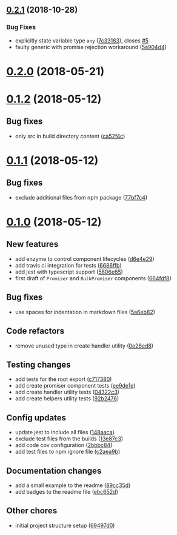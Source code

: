 <a name="0.2.1"></a>
## [0.2.1](https://github.com/bycedric/react-promiser/compare/0.2.0...0.2.1) (2018-10-28)


### Bug Fixes

* explicitly state variable type `any` ([7c33183](https://github.com/bycedric/react-promiser/commit/7c33183)), closes [#5](https://github.com/bycedric/react-promiser/issues/5)
* faulty generic with promise rejection workaround ([5a904d4](https://github.com/bycedric/react-promiser/commit/5a904d4))

<a name="0.2.0"></a>
# [0.2.0](https://github.com/bycedric/react-promiser/compare/0.1.2...0.2.0) (2018-05-21)

# [0.1.2](https://github.com/open-sdk/framework/releases/tag/0.1.2) (2018-05-12)

## Bug fixes

- only src in build directory content ([ca52f4c](https://github.com/byCedric/react-promiser/commit/ca52f4cf420b9b94b94fad01cbe9dd5a8f4e15df))

# [0.1.1](https://github.com/open-sdk/framework/releases/tag/0.1.1) (2018-05-12)

## Bug fixes

- exclude additional files from npm package ([77bf7c4](https://github.com/byCedric/react-promiser/commit/77bf7c483f375e73a798d0bb29071bce15b33a0a))

# [0.1.0](https://github.com/open-sdk/framework/releases/tag/0.1.0) (2018-05-12)

## New features

- add enzyme to control component lifecycles ([d6e4e29](https://github.com/bycedric/react-promiser/commit/d6e4e2910fb94d8403458da130f0abb8b505e103))
- add travis ci integration for tests ([6686ffb](https://github.com/bycedric/react-promiser/commit/6686ffbe26842ef037f41dc43752e315b752f30a))
- add jest with typescript support ([5806e65](https://github.com/bycedric/react-promiser/commit/5806e653620a683a88e2d8282d31e66da9128263))
- first draft of `Promiser` and `BulkPromiser` components ([664fdf8](https://github.com/bycedric/react-promiser/commit/664fdf8bf23e3c09844e6baaa27765d22da5dcbb))

## Bug fixes

- use spaces for indentation in markdown files ([5a6eb82](https://github.com/bycedric/react-promiser/commit/5a6eb82f760769556f4162a157715eaa7bd8048e))

## Code refactors

- remove unused type in create handler utility ([0e26ed8](https://github.com/bycedric/react-promiser/commit/0e26ed821b702e79baa10614d2b7b6f69d134712))

## Testing changes

- add tests for the root export ([c717380](https://github.com/bycedric/react-promiser/commit/c717380db41cb8449c3fd15020c53f776f8b9b61))
- add create promiser component tests ([ee9de1e](https://github.com/bycedric/react-promiser/commit/ee9de1efd59c0037b148345bb6f3d9be794e77e9))
- add create handler utility tests ([04322c3](https://github.com/bycedric/react-promiser/commit/04322c3efe53d8ce993b1fcd5dc15c8620488d11))
- add create helpers utility tests ([92b2476](https://github.com/bycedric/react-promiser/commit/92b247694bb5a3e2e48f0c7fa355af60e74e5c18))

## Config updates

- update jest to include all files ([148aaca](https://github.com/bycedric/react-promiser/commit/148aacab3d4d0dc3f1ab1ea4908dd843b0a98c2f))
- exclude test files from the builds ([13e87c3](https://github.com/bycedric/react-promiser/commit/13e87c35c6c3f8f95e678a7482d70eacf7eafc05))
- add code cov configuration ([2bbbc84](https://github.com/bycedric/react-promiser/commit/2bbbc84bda2e49bb1afcb9eca04ee26fe2880cad))
- add test files to npm ignore file ([c2aea9b](https://github.com/bycedric/react-promiser/commit/c2aea9b699960df3adefb24265752172e15c1f0a))

## Documentation changes

- add a small example to the readme ([89cc35d](https://github.com/bycedric/react-promiser/commit/89cc35d586218af96e78c6d558cbdaacc1cead36))
- add badges to the readme file ([ebc652d](https://github.com/bycedric/react-promiser/commit/ebc652d7f9842a3987a683933eee0f70e690e465))

## Other chores

- initial project structure setup ([69497d0](https://github.com/bycedric/react-promiser/commit/69497d044997e8d852cb7ab4002d92a5543f0085))
